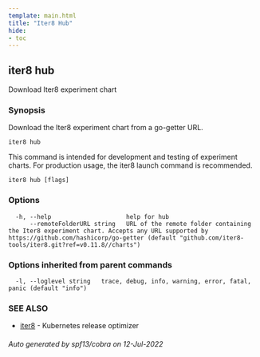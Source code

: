 ```yaml
---
template: main.html
title: "Iter8 Hub"
hide:
- toc
---
```

## iter8 hub

Download Iter8 experiment chart

### Synopsis


Download the Iter8 experiment chart from a go-getter URL.

	iter8 hub

This command is intended for development and testing of experiment charts. For production usage, the iter8 launch command is recommended.


```
iter8 hub [flags]
```

### Options

```
  -h, --help                     help for hub
      --remoteFolderURL string   URL of the remote folder containing the Iter8 experiment chart. Accepts any URL supported by https://github.com/hashicorp/go-getter (default "github.com/iter8-tools/iter8.git?ref=v0.11.8//charts")
```

### Options inherited from parent commands

```
  -l, --loglevel string   trace, debug, info, warning, error, fatal, panic (default "info")
```

### SEE ALSO

* [iter8](iter8.md)	 - Kubernetes release optimizer

###### Auto generated by spf13/cobra on 12-Jul-2022
